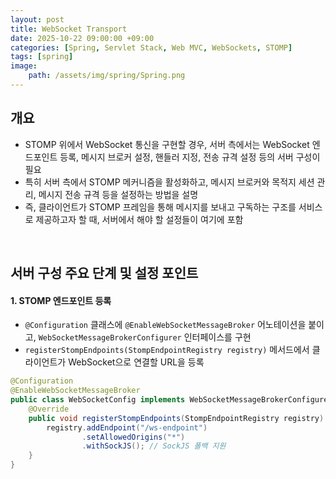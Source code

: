 ```yaml
---
layout: post
title: WebSocket Transport
date: 2025-10-22 09:00:00 +09:00
categories: [Spring, Servlet Stack, Web MVC, WebSockets, STOMP]
tags: [spring]
image:
    path: /assets/img/spring/Spring.png
---
```



## 개요

- STOMP 위에서 WebSocket 통신을 구현할 경우, 서버 측에서는 WebSocket 엔드포인트 등록, 메시지 브로커 설정, 핸들러 지정, 전송 규격 설정 등의 서버 구성이 필요
- 특히 서버 측에서 STOMP 메커니즘을 활성화하고, 메시지 브로커와 목적지 세션 관리, 메시지 전송 규격 등을 설정하는 방법을 설명
- 즉, 클라이언트가 STOMP 프레임을 통해 메시지를 보내고 구독하는 구조를 서비스로 제공하고자 할 때, 서버에서 해야 할 설정들이 여기에 포함

<br>

## 서버 구성 주요 단계 및 설정 포인트

#### 1. STOMP 엔드포인트 등록

- `@Configuration` 클래스에 `@EnableWebSocketMessageBroker` 어노테이션을 붙이고, `WebSocketMessageBrokerConfigurer` 인터페이스를 구현
- `registerStompEndpoints(StompEndpointRegistry registry)` 메서드에서 클라이언트가 WebSocket으로 연결할 URL을 등록

```java
@Configuration
@EnableWebSocketMessageBroker
public class WebSocketConfig implements WebSocketMessageBrokerConfigurer {
    @Override
    public void registerStompEndpoints(StompEndpointRegistry registry) {
        registry.addEndpoint("/ws-endpoint")
                .setAllowedOrigins("*")
                .withSockJS(); // SockJS 폴백 지원
    }
}
```
